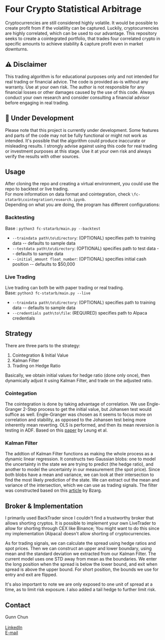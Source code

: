 # Four Crypto Statistical Arbitrage
Cryptocurrencies are still considered highly volatile. It would be possible to create profit from if the volatility can be captured.
Luckily, cryptocurrencies are highly correlated, which can be used to our advantage. This repository seeks to create a cointegrated portfolio, that trades four correlated crypto in specific amounts to achieve stability & capture profit even in market downturns.

## :warning: Disclaimer
This trading algorithm is for educational purposes only and not intended for real trading or financial advice. The code is provided as-is without any warranty. Use at your own risk. The author is not responsible for any financial losses or other damages caused by the use of this code. Always conduct your own research and consider consulting a financial advisor before engaging in real trading.

## :construction: Under Development
Please note that this project is currently under development. Some features and parts of the code may not be fully functional or might not work as intended. It's possible that the algorithm could produce inaccurate or misleading results. I strongly advise against using this code for real trading or investment purposes at this stage. Use it at your own risk and always verify the results with other sources.

## Usage
After cloning the repo and creating a virtual environment, you could use the repo to backtest or live trading.\
For more information on data format and cointegration, check `\fc-statarb\cointegration\research.ipynb`.\
Depending on what you are doing, the program has different configurations:

### Backtesting
Base : `python3 fc-statarb/main.py --backtest`
- `--traindata path\to\directory`: (OPTIONAL) specifies path to training data -- defaults to sample data
- `--testdata path\to\directory`: (OPTIONAL) specifies path to test data -- defaults to sample data
- `--initial_amount float_number`: (OPTIONAL) specifies initial cash position -- defaults to $50,000

### Live Trading
Live trading can both be with paper trading or real trading.\
Base: `python3 fc-statarb/main.py --live`
- `--traindata path\to\directory`: (OPTIONAL) specifies path to training data -- defaults to sample data
- `--credentials path\to\file`: (REQUIRED) specifies path to Alpaca credentials

## Strategy
There are three parts to the strategy:
1. Cointegration & Initial Value
2. Kalman Filter
3. Trading on Hedge Ratio

Basically, we obtain initial values for hedge ratio (done only once), then dynamically adjust it using Kalman Filter, and trade on the adjusted ratio.

### Cointegation
The cointegration is done by taking advantage of correlation.
We use Engle-Granger 2-Step process to get the initial value, but Johansen test would suffice as well.
Engle-Granger was chosen as it seems to focus more on correlation and stability, 
as opposed to the Johansen test being more inherently mean reverting.
OLS is performed, and then its mean reversion is testing in ADF.
Based on this [paper](https://papers.ssrn.com/sol3/papers.cfm?abstract_id=3235890) by Leung et al.

### Kalman Filter
The addtion of Kalman Filter functions as making the whole process as a dynamic linear regression.
It constructs two Gaussian blobs: one to model the uncertainty in the state we are trying to predict (the hedge ratio),
and another to model the uncertainty in our measurement (the spot price). Since both blobs have a mean and variance,
we can look at their intersection to find the most likely prediction of the state. We can extract out the mean and variance
of the intersection, which we can use as trading signals.
The filter was constructed based on this [article](https://www.bzarg.com/p/how-a-kalman-filter-works-in-pictures/) by Bzarg.


## Broker & Implementation
I primarily used BackTrader since I couldn't find a trustworthy broker that allows shorting cryptos.
It is possible to implement your own LiveTrader to allow for shorting through CEX like Binance;
You might want to do this since my implementation (Alpaca) doesn't allow shorting of cryptocurrencies.

As for trading signals, we can calculate the spread using hedge ratios and spot prices. Then we can construct an upper and lower boundary,
using mean and the standard deviation we extracted from our Kalman Filter. The current model uses one STD away from mean as the boundaries.
We enter the long position when the spread is below the lower bound, and exit when spread is above the upper bound.
For short position, the bounds we use for entry and exit are flipped.

It's also important to note we are only exposed to one unit of spread at a time, as to limit risk exposure.
I also added a tail hedge to further limit risk.

## Contact
Gunn Chun\
\
[LinkedIn](https://www.linkedin.com/in/gunn-k-chun/)\
[E-mail](mailto:gunncre@gmail.com)
